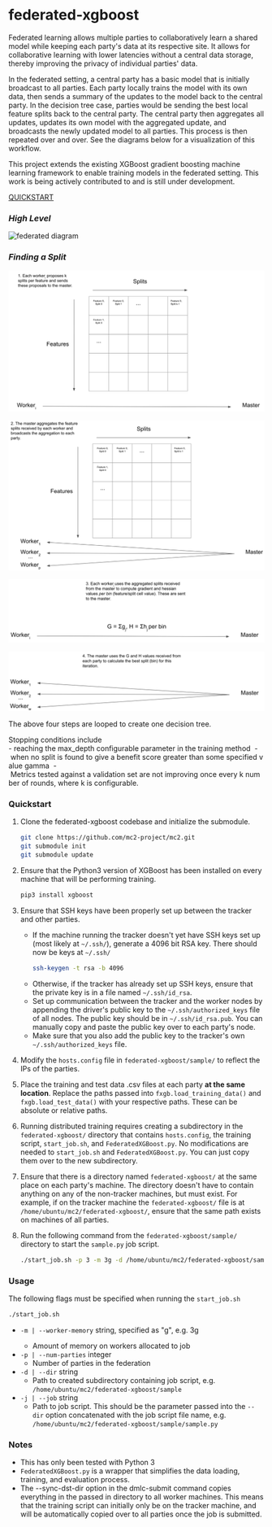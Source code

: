 # federated-xgboost
Federated learning allows multiple parties to collaboratively learn a shared model while keeping each party's data at its respective site. It allows for collaborative learning with lower latencies without a central data storage, thereby improving the privacy of individual parties' data.

In the federated setting, a central party has a basic model that is initially broadcast to all parties. Each party locally trains the model with its own data, then sends a summary of the updates to the model back to the central party. In the decision tree case, parties would be sending the best local feature splits back to the central party. The central party then aggregates all updates, updates its own model with the aggregated update, and broadcasts the newly updated model to all parties. This process is then repeated over and over. See the diagrams below for a visualization of this workflow.

This project extends the existing XGBoost gradient boosting machine learning framework to enable training models in the federated setting. This work is being actively contributed to and is still under development.

[QUICKSTART](#quickstart)

### _High Level_

![federated diagram](./images/federated-xgboost-diagram.png)

### _Finding a Split_
 
 ![diagram 1](./images/detail_1.png)

 ![diagram 2](./images/detail_2.png)

 ![diagram 3](./images/detail_3.png)
 
 ![diagram 4](./images/detail_4.png)

The above four steps are looped to create one decision tree.

Stopping conditions include  
 - reaching the max_depth configurable parameter in the training method
 - when no split is found to give a benefit score greater than some specified value gamma
 - Metrics tested against a validation set are not improving once every k number of rounds, where k is configurable. 

### Quickstart
1. Clone the federated-xgboost codebase and initialize the submodule.

    ```sh
    git clone https://github.com/mc2-project/mc2.git
    git submodule init 
    git submodule update
    ```

2. Ensure that the Python3 version of XGBoost has been installed on every machine that will be performing training.

    ```sh
    pip3 install xgboost
    ```

3. Ensure that SSH keys have been properly set up between the tracker and other parties. 
    * If the machine running the tracker doesn't yet have SSH keys set up (most likely at `~/.ssh/`), generate a 4096 bit RSA key. There should now be keys at `~/.ssh/`
        ```sh
        ssh-keygen -t rsa -b 4096
        ```
    * Otherwise, if the tracker has already set up SSH keys, ensure that the private key is in a file named `~/.ssh/id_rsa`.
    * Set up communication between the tracker and the worker nodes by appending the driver's public key to the `~/.ssh/authorized_keys` file of all nodes. The public key should be in `~/.ssh/id_rsa.pub`. You can manually copy and paste the public key over to each party's node.
    * Make sure that you also add the public key to the tracker's own `~/.ssh/authorized_keys` file.

4. Modify the `hosts.config` file in `federated-xgboost/sample/` to reflect the IPs of the parties. 

5. Place the training and test data .csv files at each party **at the same location**. Replace the paths passed into `fxgb.load_training_data()` and `fxgb.load_test_data()` with your respective paths. These can be absolute or relative paths.

6. Running distributed training requires creating a subdirectory in the `federated-xgboost/` directory that contains `hosts.config`, the training script, `start_job.sh`, and `FederatedXGBoost.py`. No modifications are needed to `start_job.sh` and `FederatedXGBoost.py`. You can just copy them over to the new subdirectory. 

7. Ensure that there is a directory named `federated-xgboost/` at the same place on each party's machine. The directory doesn't have to contain anything on any of the non-tracker machines, but must exist. For example, if on the tracker machine the `federated-xgboost/` file is at `/home/ubuntu/mc2/federated-xgboost/`, ensure that the same path exists on machines of all parties.  

8. Run the following command from the `federated-xgboost/sample/` directory to start the `sample.py` job script.
    ```sh
    ./start_job.sh -p 3 -m 3g -d /home/ubuntu/mc2/federated-xgboost/sample/ -j /home/ubuntu/mc2/federated-xgboost/sample/sample.py 
    ``` 

### Usage
The following flags must be specified when running the `start_job.sh`
``` sh
./start_job.sh
``` 
* `-m | --worker-memory` string, specified as "<memory>g", e.g. 3g
    * Amount of memory on workers allocated to job
* `-p | --num-parties` integer
    * Number of parties in the federation
* `-d | --dir` string
    * Path to created subdirectory containing job script, e.g. `/home/ubuntu/mc2/federated-xgboost/sample`
* `-j | --job` string
    * Path to job script. This should be the parameter passed into the `--dir` option concatenated with the job script file name, e.g. `/home/ubuntu/mc2/federated-xgboost/sample/sample.py`
    
### Notes
* This has only been tested with Python 3
* `FederatedXGBoost.py` is a wrapper that simplifies the data loading, training, and evaluation process. 
* The --sync-dst-dir option in the dmlc-submit command copies everything in the passed in directory to all worker machines. This means that the training script can initially only be on the tracker machine, and will be automatically copied over to all parties once the job is submitted.